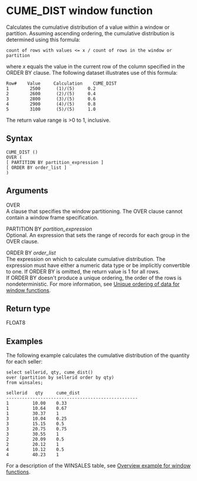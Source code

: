 # CUME\_DIST window function<a name="r_WF_CUME_DIST"></a>

Calculates the cumulative distribution of a value within a window or partition\. Assuming ascending ordering, the cumulative distribution is determined using this formula:

`count of rows with values <= x / count of rows in the window or partition`

where *x* equals the value in the current row of the column specified in the ORDER BY clause\. The following dataset illustrates use of this formula:

```
Row#	Value	  Calculation    CUME_DIST
1        2500	   (1)/(5)	   0.2
2        2600	   (2)/(5)	   0.4
3        2800	   (3)/(5)	   0.6
4        2900	   (4)/(5)	   0.8
5        3100	   (5)/(5)	   1.0
```

The return value range is >0 to 1, inclusive\.

## Syntax<a name="r_WF_CUME_DIST-synopsis"></a>

```
CUME_DIST ()
OVER ( 
[ PARTITION BY partition_expression ] 
[ ORDER BY order_list ]
)
```

## Arguments<a name="r_WF_CUME_DIST-arguments"></a>

OVER  
A clause that specifies the window partitioning\. The OVER clause cannot contain a window frame specification\.

PARTITION BY *partition\_expression*   
Optional\. An expression that sets the range of records for each group in the OVER clause\.

ORDER BY *order\_list*   
The expression on which to calculate cumulative distribution\. The expression must have either a numeric data type or be implicitly convertible to one\. If ORDER BY is omitted, the return value is 1 for all rows\.   
If ORDER BY doesn't produce a unique ordering, the order of the rows is nondeterministic\. For more information, see [Unique ordering of data for window functions](r_Examples_order_by_WF.md)\. 

## Return type<a name="r_WF_CUME_DIST-returns"></a>

FLOAT8

## Examples<a name="r_WF_CUME_DIST-examples"></a>

The following example calculates the cumulative distribution of the quantity for each seller:

```
select sellerid, qty, cume_dist() 
over (partition by sellerid order by qty) 
from winsales;

sellerid   qty	   cume_dist
--------------------------------------------------
1         10.00	   0.33
1         10.64	   0.67
1         30.37	   1
3         10.04	   0.25
3         15.15	   0.5
3         20.75	   0.75
3         30.55	   1
2         20.09	   0.5
2         20.12	   1
4         10.12	   0.5
4         40.23	   1
```

For a description of the WINSALES table, see [Overview example for window functions](c_Window_functions.md#r_Window_function_example)\.